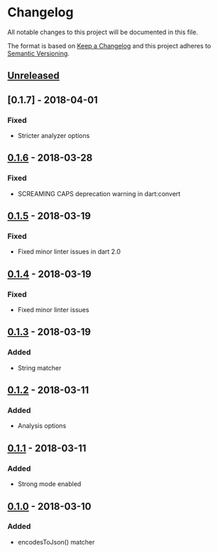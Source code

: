 # Changelog
All notable changes to this project will be documented in this file.

The format is based on [Keep a Changelog](http://keepachangelog.com/en/1.0.0/)
and this project adheres to [Semantic Versioning](http://semver.org/spec/v2.0.0.html).

## [Unreleased]

## [0.1.7] - 2018-04-01
### Fixed
- Stricter analyzer options

## [0.1.6] - 2018-03-28
### Fixed
- SCREAMING CAPS deprecation warning in dart:convert

## [0.1.5] - 2018-03-19
### Fixed
- Fixed minor linter issues in dart 2.0

## [0.1.4] - 2018-03-19
### Fixed
- Fixed minor linter issues

## [0.1.3] - 2018-03-19
### Added
- String matcher

## [0.1.2] - 2018-03-11
### Added
- Analysis options

## [0.1.1] - 2018-03-11
### Added
- Strong mode enabled

## [0.1.0] - 2018-03-10
### Added
- encodesToJson() matcher

[Unreleased]: https://github.com/f3ath/json-matcher/compare/0.1.6...HEAD
[0.1.6]: https://github.com/f3ath/json-matcher/compare/0.1.5...0.1.6
[0.1.5]: https://github.com/f3ath/json-matcher/compare/0.1.4...0.1.5
[0.1.4]: https://github.com/f3ath/json-matcher/compare/0.1.3...0.1.4
[0.1.3]: https://github.com/f3ath/json-matcher/compare/0.1.2...0.1.3
[0.1.2]: https://github.com/f3ath/json-matcher/compare/0.1.1...0.1.2
[0.1.1]: https://github.com/f3ath/json-matcher/compare/0.1.0...0.1.1
[0.1.0]: https://github.com/f3ath/json-matcher/releases/tag/0.1.0
